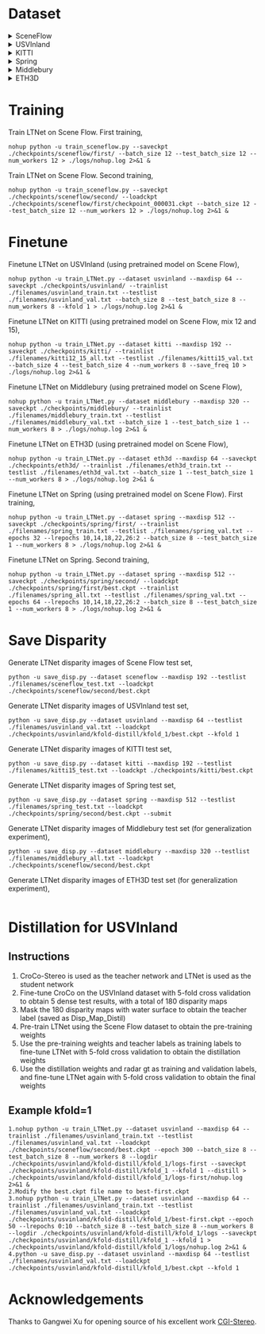 # Dataset

<details>
<summary>SceneFlow</summary>

```
./data/SceneFlow/
└───Driving/
│   └───disparity/
│   └───frames_finalpass/
└───FlyingThings/
│   └───disparity/
│   └───frames_finalpass/
└───Monkaa/
    └───disparity/
    └───frames_finalpass/
```
</details>

<details>
<summary>USVInland</summary>

```
./data/USVInland/Stereo Matching/Low_Res_640_320/
└───Disp_Map/
└───Disp_Map_Distil/
└───Left_Img_Rectified/
└───Right_Img_Rectified/
```
</details>

<details>
<summary>KITTI</summary>

```
./data/KITTI/
└───KITTI2012/data_stereo_flow/
│   └───testing/
│   │   └───colored_0/
│   │   └───colored_1/
│   └───training/
│       └───disp_occ/
│       └───colored_0/
│       └───colored_1/
└───KITTI2015/data_scene_flow/
    └───testing/
    │   └───image_2/
    │   └───image_3/
    └───training/
        └───disp_occ_0/
        └───image_2/
        └───image_3/
```
</details>

<details>
<summary>Spring</summary>

```
./data/Spring/
└───test/
│   └───0003/
│   │   └───frame_left/
│   │   └───frame_right/
│   └───xxxx/
│       └───frame_left/
│       └───frame_right/
└───train/
    └───0001/
    │   └───disp1_left/
    │   └───frame_left/
    │   └───frame_right/
    └───xxxx/
        └───disp1_left/
        └───frame_left/
        └───frame_right/
```
</details>

<details>
<summary>Middlebury</summary>

```
./data/Middlebury/
└───MiddEval3-GT0-H/MiddEval3/trainingH/
│   └───Adirondack/
│   └───ArtL/
│   └───......
└───MiddEval3-data-H/MiddEval3/
    └───testH/
    │   └───Australia/
    │   └───AustraliaP/
    │   └───......
    └───trainingH/
        └───Adirondack/
        └───ArtL/
        └───......
```
</details>

<details>
<summary>ETH3D</summary>

```
./data/ETH3D/
└───two_view_test/
│   └───lakeside_1l/
│   └───lakeside_1s/
│   └───......
└───two_view_training_gt/
│   └───delivery_area_1l/
│   └───delivery_area_1s/
│   └───......
└───two_view_training/
    └───delivery_area_1l/
    └───delivery_area_1s/
    └───......
```
</details>

#  Training
Train LTNet on Scene Flow. First training,
```
nohup python -u train_sceneflow.py --saveckpt ./checkpoints/sceneflow/first/ --batch_size 12 --test_batch_size 12 --num_workers 12 > ./logs/nohup.log 2>&1 &
```
Train LTNet on Scene Flow. Second training,
```
nohup python -u train_sceneflow.py --saveckpt ./checkpoints/sceneflow/second/ --loadckpt ./checkpoints/sceneflow/first/checkpoint_000031.ckpt --batch_size 12 --test_batch_size 12 --num_workers 12 > ./logs/nohup.log 2>&1 &
```

#  Finetune
Finetune LTNet on USVInland (using pretrained model on Scene Flow),
```
nohup python -u train_LTNet.py --dataset usvinland --maxdisp 64 --saveckpt ./checkpoints/usvinland/ --trainlist ./filenames/usvinland_train.txt --testlist ./filenames/usvinland_val.txt --batch_size 8 --test_batch_size 8 --num_workers 8 --kfold 1 > ./logs/nohup.log 2>&1 &
```
Finetune LTNet on KITTI (using pretrained model on Scene Flow, mix 12 and 15),
```
nohup python -u train_LTNet.py --dataset kitti --maxdisp 192 --saveckpt ./checkpoints/kitti/ --trainlist ./filenames/kitti12_15_all.txt --testlist ./filenames/kitti15_val.txt --batch_size 4 --test_batch_size 4 --num_workers 8 --save_freq 10 > ./logs/nohup.log 2>&1 &
```
Finetune LTNet on Middlebury (using pretrained model on Scene Flow),
```
nohup python -u train_LTNet.py --dataset middlebury --maxdisp 320 --saveckpt ./checkpoints/middlebury/ --trainlist ./filenames/middlebury_train.txt --testlist ./filenames/middlebury_val.txt --batch_size 1 --test_batch_size 1 --num_workers 8 > ./logs/nohup.log 2>&1 &
```
Finetune LTNet on ETH3D (using pretrained model on Scene Flow),
```
nohup python -u train_LTNet.py --dataset eth3d --maxdisp 64 --saveckpt ./checkpoints/eth3d/ --trainlist ./filenames/eth3d_train.txt --testlist ./filenames/eth3d_val.txt --batch_size 1 --test_batch_size 1 --num_workers 8 > ./logs/nohup.log 2>&1 &
```
Finetune LTNet on Spring (using pretrained model on Scene Flow). First training,
```
nohup python -u train_LTNet.py --dataset spring --maxdisp 512 --saveckpt ./checkpoints/spring/first/ --trainlist ./filenames/spring_train.txt --testlist ./filenames/spring_val.txt --epochs 32 --lrepochs 10,14,18,22,26:2 --batch_size 8 --test_batch_size 1 --num_workers 8 > ./logs/nohup.log 2>&1 &
```
Finetune LTNet on Spring. Second training,
```
nohup python -u train_LTNet.py --dataset spring --maxdisp 512 --saveckpt ./checkpoints/spring/second/ --loadckpt ./checkpoints/spring/first/best.ckpt --trainlist ./filenames/spring_all.txt --testlist ./filenames/spring_val.txt --epochs 64 --lrepochs 10,14,18,22,26:2 --batch_size 8 --test_batch_size 1 --num_workers 8 > ./logs/nohup.log 2>&1 &
```

#  Save Disparity
Generate LTNet disparity images of Scene Flow test set,
```
python -u save_disp.py --dataset sceneflow --maxdisp 192 --testlist ./filenames/sceneflow_test.txt --loadckpt ./checkpoints/sceneflow/second/best.ckpt
```
Generate LTNet disparity images of USVInland test set,
```
python -u save_disp.py --dataset usvinland --maxdisp 64 --testlist ./filenames/usvinland_val.txt --loadckpt ./checkpoints/usvinland/kfold-distill/kfold_1/best.ckpt --kfold 1
```
Generate LTNet disparity images of KITTI test set,
```
python -u save_disp.py --dataset kitti --maxdisp 192 --testlist ./filenames/kitti15_test.txt --loadckpt ./checkpoints/kitti/best.ckpt
```
Generate LTNet disparity images of Spring test set,
```
python -u save_disp.py --dataset spring --maxdisp 512 --testlist ./filenames/spring_test.txt --loadckpt ./checkpoints/spring/second/best.ckpt --submit
```
Generate LTNet disparity images of Middlebury test set (for generalization experiment),
```
python -u save_disp.py --dataset middlebury --maxdisp 320 --testlist ./filenames/middlebury_all.txt --loadckpt ./checkpoints/sceneflow/second/best.ckpt
```
Generate LTNet disparity images of ETH3D test set (for generalization experiment),
```python -u save_disp.py --dataset eth3d --maxdisp 64 --testlist ./filenames/eth3d_all.txt --loadckpt ./checkpoints/sceneflow/second/best.ckpt
```

# Distillation for USVInland

## Instructions

1. CroCo-Stereo is used as the teacher network and LTNet is used as the student network
2. Fine-tune CroCo on the USVInland dataset with 5-fold cross validation to obtain 5 dense test results, with a total of 180 disparity maps
3. Mask the 180 disparity maps with water surface to obtain the teacher label (saved as Disp_Map_Distil)
4. Pre-train LTNet using the Scene Flow dataset to obtain the pre-training weights
4. Use the pre-training weights and teacher labels as training labels to fine-tune LTNet with 5-fold cross validation to obtain the distillation weights
5. Use the distillation weights and radar gt as training and validation labels, and fine-tune LTNet again with 5-fold cross validation to obtain the final weights

## Example kfold=1
```
1.nohup python -u train_LTNet.py --dataset usvinland --maxdisp 64 --trainlist ./filenames/usvinland_train.txt --testlist ./filenames/usvinland_val.txt --loadckpt ./checkpoints/sceneflow/second/best.ckpt --epoch 300 --batch_size 8 --test_batch_size 8 --num_workers 8 --logdir ./checkpoints/usvinland/kfold-distill/kfold_1/logs-first --saveckpt ./checkpoints/usvinland/kfold-distill/kfold_1 --kfold 1 --distill > ./checkpoints/usvinland/kfold-distill/kfold_1/logs-first/nohup.log 2>&1 &
2.Modify the best.ckpt file name to best-first.ckpt
3.nohup python -u train_LTNet.py --dataset usvinland --maxdisp 64 --trainlist ./filenames/usvinland_train.txt --testlist ./filenames/usvinland_val.txt --loadckpt ./checkpoints/usvinland/kfold-distill/kfold_1/best-first.ckpt --epoch 50 --lrepochs 0:10 --batch_size 8 --test_batch_size 8 --num_workers 8 --logdir ./checkpoints/usvinland/kfold-distill/kfold_1/logs --saveckpt ./checkpoints/usvinland/kfold-distill/kfold_1 --kfold 1 > ./checkpoints/usvinland/kfold-distill/kfold_1/logs/nohup.log 2>&1 &
4.python -u save_disp.py --dataset usvinland --maxdisp 64 --testlist ./filenames/usvinland_val.txt --loadckpt ./checkpoints/usvinland/kfold-distill/kfold_1/best.ckpt --kfold 1
```

# Acknowledgements
Thanks to Gangwei Xu for opening source of his excellent work [CGI-Stereo](https://github.com/gangweiX/CGI-Stereo).
